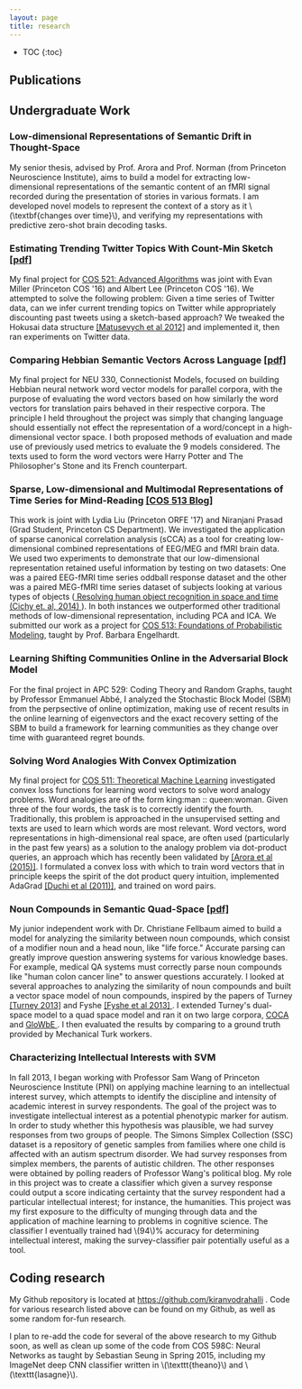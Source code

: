 ```yaml
---
layout: page
title: research
---
```



<!-- example of the message class
<p class="message">
  My name is Kiran Vodrahalli. 
</p>
-->

* TOC
{:toc}

## Publications 


## Undergraduate Work 

### Low-dimensional Representations of Semantic Drift in Thought-Space
My senior thesis, advised by Prof. Arora and Prof. Norman (from Princeton Neuroscience Institute), aims to build a model for extracting low-dimensional representations of the semantic content of an fMRI signal recorded during the presentation of stories in various formats. I am developed novel models to represent the context of a story as it \\(\textbf{changes over time}\\), and verifying my representations with predictive zero-shot brain decoding tasks. 

### Estimating Trending Twitter Topics With Count-Min Sketch <a href= "{{ site.baseurl }}/research/cos521paper.pdf" title= "cos521"> [pdf] </a>
My final project for <a href= "http://www.cs.princeton.edu/courses/archive/fall14/cos521/" title= "cos521"> COS 521: Advanced Algorithms</a> was joint with Evan Miller (Princeton COS '16) and Albert Lee (Princeton COS '16). We attempted to solve the following problem: Given a time series of Twitter data, can we infer current trending topics on Twitter while appropriately discounting past tweets using a sketch-based approach? We tweaked the Hokusai data structure <a href= "http://www.auai.org/uai2012/papers/231.pdf" title= "Hokusai"> [Matusevych et al 2012]</a> and implemented it, then ran experiments on Twitter data. 

### Comparing Hebbian Semantic Vectors Across Language <a href= "{{ site.baseurl }}/research/neu330paper.pdf" title= "neu330"> [pdf] </a>
My final project for NEU 330, Connectionist Models, focused on building Hebbian neural network word vector models for parallel corpora, with the purpose of evaluating the word vectors based on how similarly the word vectors for translation pairs behaved in their respective corpora. The principle I held throughout the project was simply that changing language should essentially not effect the representation of a word/concept in a high-dimensional vector space. I both proposed methods of evaluation and made use of previously used metrics to evaluate the 9 models considered. The texts used to form the word vectors were Harry Potter and The Philosopher's Stone and its French counterpart.

### Sparse, Low-dimensional and Multimodal Representations of Time Series for Mind-Reading <a href= "{{ site.baseurl }}/research/cos513/" title= "cos513"> [COS 513 Blog] </a> 

This work is joint with Lydia Liu (Princeton ORFE '17) and Niranjani Prasad (Grad Student, Princeton CS Department). We investigated the application of sparse canonical correlation analysis (sCCA) as a tool for creating low-dimensional combined representations of EEG/MEG and fMRI brain data. We used two experiments to demonstrate that our low-dimensional representation retained useful information by testing on two datasets: One was a paired EEG-fMRI time series oddball response dataset and the other was a paired MEG-fMRI time series dataset of subjects looking at various types of objects (<a href = "http://people.csail.mit.edu/rmcichy/publication_pdfs/Cichy_et_al_NN_2014.pdf" title="cichy2014"> Resolving human object recognition in space and time (Cichy et. al, 2014) </a>). In both instances we outperformed other traditional methods of low-dimensional representation, including PCA and ICA. We submitted our work as a project for <a href= "http://www.cs.princeton.edu/~bee/courses/cos513.html" title= "cos513web"> COS 513: Foundations of Probabilistic Modeling</a>, taught by Prof. Barbara Engelhardt.

### Learning Shifting Communities Online in the Adversarial Block Model

For the final project in APC 529: Coding Theory and Random Graphs, taught by Professor Emmanuel Abbé, I analyzed the Stochastic Block Model (SBM) from the perpsective of online optimization, making use of recent results in the online learning of eigenvectors and the exact recovery setting of the SBM to build a framework for learning communities as they change over time with guaranteed regret bounds. 

### Solving Word Analogies With Convex Optimization
My final project for <a href= "http://www.cs.princeton.edu/courses/archive/spring15/cos511/" title= "cos511"> COS 511: Theoretical Machine Learning</a> investigated convex loss functions for learning word vectors to solve word analogy problems. Word analogies are of the form king:man :: queen:woman. Given three of the four words, the task is to correctly identify the fourth. Traditionally, this problem is approached in the unsupervised setting and texts are used to learn which words are most relevant. Word vectors, word representations in high-dimensional real space, are often used (particularly in the past few years) as a solution to the analogy problem via dot-product queries, an approach which has recently been validated by <a href= "http://arxiv.org/abs/1502.03520" title= "random_walks_semantic_space"> [Arora et al (2015)]</a>. I formulated a convex loss with which to train word vectors that in principle keeps the spirit of the dot product query intuition, implemented AdaGrad <a href= "http://www.jmlr.org/papers/volume12/duchi11a/duchi11a.pdf" title= "AdaGrad"> [Duchi et al (2011)]</a>, and trained on word pairs. 

### Noun Compounds in Semantic Quad-Space <a href="{{ site.baseurl}}/research/iw2014paper.pdf" title= "iw2014"> [pdf] </a>
My junior independent work with Dr. Christiane Fellbaum aimed to build a model for analyzing the similarity between noun compounds, which consist of a modifier noun and a head noun, like "life force." Accurate parsing can greatly improve question answering systems for various knowledge bases. For example, medical QA systems must correctly parse noun compounds like "human colon cancer line" to answer questions accurately. I looked at several approaches to analyzing the similarity of noun compounds and built a vector space model of noun compounds, inspired by the papers of Turney <a href= "http://arxiv.org/abs/1309.4035" title="Domain_and_function"> [Turney 2013]</a> and Fyshe <a href= "http://www.aclweb.org/anthology/W13-3510" title="fyshe_paper"> [Fyshe et al 2013] </a>. I extended Turney's dual-space model to a quad space model and ran it on two large corpora, <a href= "http://corpus.byu.edu/coca/" title="coca"> COCA </a>  and <a href= "http://corpus.byu.edu/glowbe/" title="glowbe"> GloWbE </a>. I then evaluated the results by comparing to a ground truth provided by Mechanical Turk workers.  

### Characterizing Intellectual Interests with SVM
In fall 2013, I began working with Professor Sam Wang of Princeton Neuroscience Institute (PNI) on applying machine learning to an intellectual interest survey, which attempts to identify the discipline and intensity of academic interest in survey respondents. The goal of the project was to investigate intellectual interest as a potential phenotypic marker for autism. In order to study whether this hypothesis was plausible, we had survey responses from two groups of people. The Simons Simplex Collection (SSC) dataset is a repository of genetic samples from families where one child is affected with an autism spectrum disorder. We had survey responses from simplex members, the parents of autistic children. The other responses were obtained by polling readers of Professor Wang's political blog. My role in this project was to create a classifier which given a survey response could output a score indicating certainty that the survey respondent had a particular intellectual interest; for instance, the humanities. This project was my first exposure to the difficulty of munging through data and the application of machine learning to problems in cognitive science. The classifier I eventually trained had \\(94\\)% accuracy for determining intellectual interest, making the survey-classifier pair potentially useful as a tool.


## Coding research

My Github repository is located at <a href = "https://github.com/kiranvodrahalli" title="github"> https://github.com/kiranvodrahalli </a>. Code for various research listed above can be found on my Github, as well as some random for-fun research. 

I plan to re-add the code for several of the above research to my Github soon, as well as clean up some of the code from COS 598C: Neural Networks as taught by Sebastian Seung in Spring 2015, including my ImageNet deep CNN classifier written in \\(\texttt{theano}\\) and \\(\texttt{lasagne}\\). 

